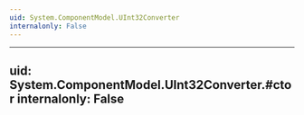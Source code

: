 ```yaml
---
uid: System.ComponentModel.UInt32Converter
internalonly: False
---
```


---
uid: System.ComponentModel.UInt32Converter.#ctor
internalonly: False
---
